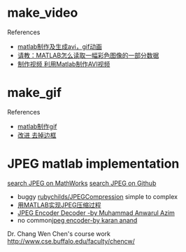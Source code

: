 
make_video
==========

References
 * [matlab制作及生成avi，gif动画](http://www.cnblogs.com/bacazy/archive/2012/12/15/2819172.html) 
 * [请教：MATLAB怎么读取一幅彩色图像的一部分数据](http://www.ilovematlab.cn/thread-107089-1-1.html)
 * [制作视频 利用Matlab制作AVI视频](http://blog.sina.com.cn/s/blog_4d633dc70100nuxe.html)

make_gif
========

References
 * [matlab制作gif](http://blog.sina.com.cn/s/blog_4d633dc70100nslz.html)
 * [改进 去掉边框](http://www.ilovematlab.cn/thread-122348-1-1.html)

JPEG matlab implementation
==========================

[search JPEG on MathWorks](http://cn.mathworks.com/searchresults/?search_submit=matlabcentral&query=JPEG&q=JPEG&c%5B%5D=matlabcentral)
[search JPEG on Github](https://github.com/search?utf8=%E2%9C%93&q=jpeg+language%3Amatlab)

* buggy [rubychilds/JPEGCompression](https://github.com/rubychilds/JPEGCompression)
simple to complex
* [用MATLAB实现JPEG压缩过程](http://blog.sina.com.cn/s/blog_a98e39a20101507s.html)
* [JPEG Encoder Decoder -by Muhammad Anwarul Azim](http://cn.mathworks.com/matlabcentral/fileexchange/15335-jpeg-encoder-decoder)
* no common[jpeg encoder-by karan anand](http://cn.mathworks.com/matlabcentral/fileexchange/14819-jpeg-encoder)


Dr. Chang Wen Chen's course  work
http://www.cse.buffalo.edu/faculty/chencw/
  
 